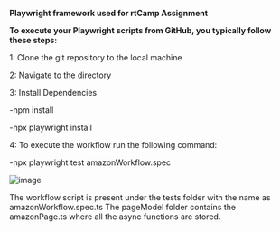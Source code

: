 
**Playwright framework used for rtCamp Assignment**

**To execute your Playwright scripts from GitHub, you typically follow these steps:**

1: Clone the git repository to the local machine

2: Navigate to the directory

3: Install Dependencies

  -npm install
  
  -npx playwright install
  
4: To execute the workflow run the following command:

  -npx playwright test amazonWorkflow.spec
  
  ![image](https://github.com/maharrshi/playwright-framework/assets/110522049/e5d3491e-e596-4afd-8485-f7cbef401b5d)


The workflow script is present under the tests folder with the name as amazonWorkflow.spec.ts
 The pageModel folder contains the amazonPage.ts where all the async functions are stored.
 


  
